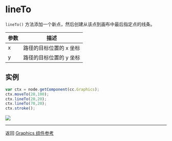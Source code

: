 # lineTo

`lineTo()` 方法添加一个新点，然后创建从该点到画布中最后指定点的线条。

| 参数 |   描述
| -------------- | ----------- |
| x | 路径的目标位置的 x 坐标
| y | 路径的目标位置的 y 坐标

## 实例

```javascript
var ctx = node.getComponent(cc.Graphics);
ctx.moveTo(20,100);
ctx.lineTo(20,20);
ctx.lineTo(70,20);
ctx.stroke();
```

<a href="graphics/lineTo.png"><img src="graphics/lineTo.png"></a>

<hr>

返回 [Graphics 组件参考](../../components/graphics.md)
